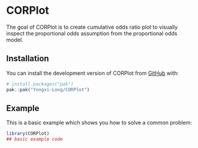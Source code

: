 
<!-- README.md is generated from README.Rmd. Please edit that file -->

# CORPlot

<!-- badges: start -->
<!-- badges: end -->

The goal of CORPlot is to create cumulative odds ratio plot to visually
inspect the proportional odds assumption from the proportional odds
model.

## Installation

You can install the development version of CORPlot from
[GitHub](https://github.com/) with:

``` r
# install.packages("pak")
pak::pak("Yongxi-Long/CORPlot")
```

## Example

This is a basic example which shows you how to solve a common problem:

``` r
library(CORPlot)
## basic example code
```
